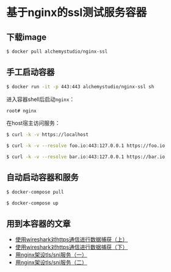 # 基于nginx的ssl测试服务容器

## 下载image

```bash
$ docker pull alchemystudio/nginx-ssl
```

## 手工启动容器

```bash
$ docker run -it -p 443:443 alchemystudio/nginx-ssl sh
```

进入容器shell后启动`nginx`：

```bash
root# nginx
```

在host宿主访问服务：

```bash
$ curl -k -v https://localhost
```

```bash
$ curl -k -v --resolve foo.io:443:127.0.0.1 https://foo.io
```

```bash
$ curl -k -v --resolve bar.io:443:127.0.0.1 https://bar.io
```

## 自动启动容器和服务

```bash
$ docker-compose pull
```

```bash
$ docker-compose up
```

## 用到本容器的文章

* [使用wireshark对https通信进行数据捕获（上）](http://weinan.io/2020/01/24/ssl.html)
* [使用wireshark对https通信进行数据捕获（下）](http://weinan.io/2020/01/28/ssl.html)
* [用nginx架设tls/sni服务（一）](http://weinan.io/2020/01/10/nginx.html)
* [用nginx架设tls/sni服务（二）](http://weinan.io/2020/01/14/nginx.html)

